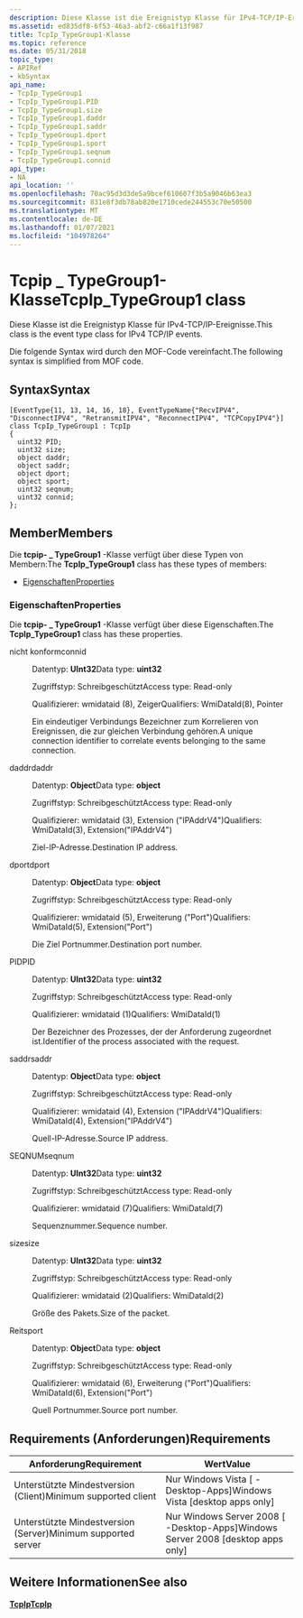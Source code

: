 ```yaml
---
description: Diese Klasse ist die Ereignistyp Klasse für IPv4-TCP/IP-Ereignisse. Die folgende Syntax wird durch den MOF-Code vereinfacht.
ms.assetid: ed835df8-6f53-46a3-abf2-c66a1f13f987
title: TcpIp_TypeGroup1-Klasse
ms.topic: reference
ms.date: 05/31/2018
topic_type:
- APIRef
- kbSyntax
api_name:
- TcpIp_TypeGroup1
- TcpIp_TypeGroup1.PID
- TcpIp_TypeGroup1.size
- TcpIp_TypeGroup1.daddr
- TcpIp_TypeGroup1.saddr
- TcpIp_TypeGroup1.dport
- TcpIp_TypeGroup1.sport
- TcpIp_TypeGroup1.seqnum
- TcpIp_TypeGroup1.connid
api_type:
- NA
api_location: ''
ms.openlocfilehash: 70ac95d3d3de5a9bcef610607f3b5a9046b63ea3
ms.sourcegitcommit: 831e8f3db78ab820e1710cede244553c70e50500
ms.translationtype: MT
ms.contentlocale: de-DE
ms.lasthandoff: 01/07/2021
ms.locfileid: "104978264"
---
```

# <a name="tcpip_typegroup1-class"></a><span data-ttu-id="37117-104">Tcpip \_ TypeGroup1-Klasse</span><span class="sxs-lookup"><span data-stu-id="37117-104">TcpIp\_TypeGroup1 class</span></span>

<span data-ttu-id="37117-105">Diese Klasse ist die Ereignistyp Klasse für IPv4-TCP/IP-Ereignisse.</span><span class="sxs-lookup"><span data-stu-id="37117-105">This class is the event type class for IPv4 TCP/IP events.</span></span>

<span data-ttu-id="37117-106">Die folgende Syntax wird durch den MOF-Code vereinfacht.</span><span class="sxs-lookup"><span data-stu-id="37117-106">The following syntax is simplified from MOF code.</span></span>

## <a name="syntax"></a><span data-ttu-id="37117-107">Syntax</span><span class="sxs-lookup"><span data-stu-id="37117-107">Syntax</span></span>

``` syntax
[EventType{11, 13, 14, 16, 18}, EventTypeName{"RecvIPV4", "DisconnectIPV4", "RetransmitIPV4", "ReconnectIPV4", "TCPCopyIPV4"}]
class TcpIp_TypeGroup1 : TcpIp
{
  uint32 PID;
  uint32 size;
  object daddr;
  object saddr;
  object dport;
  object sport;
  uint32 seqnum;
  uint32 connid;
};
```

## <a name="members"></a><span data-ttu-id="37117-108">Member</span><span class="sxs-lookup"><span data-stu-id="37117-108">Members</span></span>

<span data-ttu-id="37117-109">Die **tcpip- \_ TypeGroup1** -Klasse verfügt über diese Typen von Membern:</span><span class="sxs-lookup"><span data-stu-id="37117-109">The **TcpIp\_TypeGroup1** class has these types of members:</span></span>

-   [<span data-ttu-id="37117-110">Eigenschaften</span><span class="sxs-lookup"><span data-stu-id="37117-110">Properties</span></span>](#properties)

### <a name="properties"></a><span data-ttu-id="37117-111">Eigenschaften</span><span class="sxs-lookup"><span data-stu-id="37117-111">Properties</span></span>

<span data-ttu-id="37117-112">Die **tcpip- \_ TypeGroup1** -Klasse verfügt über diese Eigenschaften.</span><span class="sxs-lookup"><span data-stu-id="37117-112">The **TcpIp\_TypeGroup1** class has these properties.</span></span>

<dl> <dt>

<span data-ttu-id="37117-113">nicht konform</span><span class="sxs-lookup"><span data-stu-id="37117-113">connid</span></span>
</dt> <dd> <dl> <dt>

<span data-ttu-id="37117-114">Datentyp: **UInt32**</span><span class="sxs-lookup"><span data-stu-id="37117-114">Data type: **uint32**</span></span>
</dt> <dt>

<span data-ttu-id="37117-115">Zugriffstyp: Schreibgeschützt</span><span class="sxs-lookup"><span data-stu-id="37117-115">Access type: Read-only</span></span>
</dt> <dt>

<span data-ttu-id="37117-116">Qualifizierer: wmidataid (8), Zeiger</span><span class="sxs-lookup"><span data-stu-id="37117-116">Qualifiers: WmiDataId(8), Pointer</span></span>
</dt> </dl>

<span data-ttu-id="37117-117">Ein eindeutiger Verbindungs Bezeichner zum Korrelieren von Ereignissen, die zur gleichen Verbindung gehören.</span><span class="sxs-lookup"><span data-stu-id="37117-117">A unique connection identifier to correlate events belonging to the same connection.</span></span>

</dd> <dt>

<span data-ttu-id="37117-118">daddr</span><span class="sxs-lookup"><span data-stu-id="37117-118">daddr</span></span>
</dt> <dd> <dl> <dt>

<span data-ttu-id="37117-119">Datentyp: **Object**</span><span class="sxs-lookup"><span data-stu-id="37117-119">Data type: **object**</span></span>
</dt> <dt>

<span data-ttu-id="37117-120">Zugriffstyp: Schreibgeschützt</span><span class="sxs-lookup"><span data-stu-id="37117-120">Access type: Read-only</span></span>
</dt> <dt>

<span data-ttu-id="37117-121">Qualifizierer: wmidataid (3), Extension ("IPAddrV4")</span><span class="sxs-lookup"><span data-stu-id="37117-121">Qualifiers: WmiDataId(3), Extension("IPAddrV4")</span></span>
</dt> </dl>

<span data-ttu-id="37117-122">Ziel-IP-Adresse.</span><span class="sxs-lookup"><span data-stu-id="37117-122">Destination IP address.</span></span>

</dd> <dt>

<span data-ttu-id="37117-123">dport</span><span class="sxs-lookup"><span data-stu-id="37117-123">dport</span></span>
</dt> <dd> <dl> <dt>

<span data-ttu-id="37117-124">Datentyp: **Object**</span><span class="sxs-lookup"><span data-stu-id="37117-124">Data type: **object**</span></span>
</dt> <dt>

<span data-ttu-id="37117-125">Zugriffstyp: Schreibgeschützt</span><span class="sxs-lookup"><span data-stu-id="37117-125">Access type: Read-only</span></span>
</dt> <dt>

<span data-ttu-id="37117-126">Qualifizierer: wmidataid (5), Erweiterung ("Port")</span><span class="sxs-lookup"><span data-stu-id="37117-126">Qualifiers: WmiDataId(5), Extension("Port")</span></span>
</dt> </dl>

<span data-ttu-id="37117-127">Die Ziel Portnummer.</span><span class="sxs-lookup"><span data-stu-id="37117-127">Destination port number.</span></span>

</dd> <dt>

<span data-ttu-id="37117-128">PID</span><span class="sxs-lookup"><span data-stu-id="37117-128">PID</span></span>
</dt> <dd> <dl> <dt>

<span data-ttu-id="37117-129">Datentyp: **UInt32**</span><span class="sxs-lookup"><span data-stu-id="37117-129">Data type: **uint32**</span></span>
</dt> <dt>

<span data-ttu-id="37117-130">Zugriffstyp: Schreibgeschützt</span><span class="sxs-lookup"><span data-stu-id="37117-130">Access type: Read-only</span></span>
</dt> <dt>

<span data-ttu-id="37117-131">Qualifizierer: wmidataid (1)</span><span class="sxs-lookup"><span data-stu-id="37117-131">Qualifiers: WmiDataId(1)</span></span>
</dt> </dl>

<span data-ttu-id="37117-132">Der Bezeichner des Prozesses, der der Anforderung zugeordnet ist.</span><span class="sxs-lookup"><span data-stu-id="37117-132">Identifier of the process associated with the request.</span></span>

</dd> <dt>

<span data-ttu-id="37117-133">saddr</span><span class="sxs-lookup"><span data-stu-id="37117-133">saddr</span></span>
</dt> <dd> <dl> <dt>

<span data-ttu-id="37117-134">Datentyp: **Object**</span><span class="sxs-lookup"><span data-stu-id="37117-134">Data type: **object**</span></span>
</dt> <dt>

<span data-ttu-id="37117-135">Zugriffstyp: Schreibgeschützt</span><span class="sxs-lookup"><span data-stu-id="37117-135">Access type: Read-only</span></span>
</dt> <dt>

<span data-ttu-id="37117-136">Qualifizierer: wmidataid (4), Extension ("IPAddrV4")</span><span class="sxs-lookup"><span data-stu-id="37117-136">Qualifiers: WmiDataId(4), Extension("IPAddrV4")</span></span>
</dt> </dl>

<span data-ttu-id="37117-137">Quell-IP-Adresse.</span><span class="sxs-lookup"><span data-stu-id="37117-137">Source IP address.</span></span>

</dd> <dt>

<span data-ttu-id="37117-138">SEQNUM</span><span class="sxs-lookup"><span data-stu-id="37117-138">seqnum</span></span>
</dt> <dd> <dl> <dt>

<span data-ttu-id="37117-139">Datentyp: **UInt32**</span><span class="sxs-lookup"><span data-stu-id="37117-139">Data type: **uint32**</span></span>
</dt> <dt>

<span data-ttu-id="37117-140">Zugriffstyp: Schreibgeschützt</span><span class="sxs-lookup"><span data-stu-id="37117-140">Access type: Read-only</span></span>
</dt> <dt>

<span data-ttu-id="37117-141">Qualifizierer: wmidataid (7)</span><span class="sxs-lookup"><span data-stu-id="37117-141">Qualifiers: WmiDataId(7)</span></span>
</dt> </dl>

<span data-ttu-id="37117-142">Sequenznummer.</span><span class="sxs-lookup"><span data-stu-id="37117-142">Sequence number.</span></span>

</dd> <dt>

<span data-ttu-id="37117-143">size</span><span class="sxs-lookup"><span data-stu-id="37117-143">size</span></span>
</dt> <dd> <dl> <dt>

<span data-ttu-id="37117-144">Datentyp: **UInt32**</span><span class="sxs-lookup"><span data-stu-id="37117-144">Data type: **uint32**</span></span>
</dt> <dt>

<span data-ttu-id="37117-145">Zugriffstyp: Schreibgeschützt</span><span class="sxs-lookup"><span data-stu-id="37117-145">Access type: Read-only</span></span>
</dt> <dt>

<span data-ttu-id="37117-146">Qualifizierer: wmidataid (2)</span><span class="sxs-lookup"><span data-stu-id="37117-146">Qualifiers: WmiDataId(2)</span></span>
</dt> </dl>

<span data-ttu-id="37117-147">Größe des Pakets.</span><span class="sxs-lookup"><span data-stu-id="37117-147">Size of the packet.</span></span>

</dd> <dt>

<span data-ttu-id="37117-148">Reit</span><span class="sxs-lookup"><span data-stu-id="37117-148">sport</span></span>
</dt> <dd> <dl> <dt>

<span data-ttu-id="37117-149">Datentyp: **Object**</span><span class="sxs-lookup"><span data-stu-id="37117-149">Data type: **object**</span></span>
</dt> <dt>

<span data-ttu-id="37117-150">Zugriffstyp: Schreibgeschützt</span><span class="sxs-lookup"><span data-stu-id="37117-150">Access type: Read-only</span></span>
</dt> <dt>

<span data-ttu-id="37117-151">Qualifizierer: wmidataid (6), Erweiterung ("Port")</span><span class="sxs-lookup"><span data-stu-id="37117-151">Qualifiers: WmiDataId(6), Extension("Port")</span></span>
</dt> </dl>

<span data-ttu-id="37117-152">Quell Portnummer.</span><span class="sxs-lookup"><span data-stu-id="37117-152">Source port number.</span></span>

</dd> </dl>

## <a name="requirements"></a><span data-ttu-id="37117-153">Requirements (Anforderungen)</span><span class="sxs-lookup"><span data-stu-id="37117-153">Requirements</span></span>



| <span data-ttu-id="37117-154">Anforderung</span><span class="sxs-lookup"><span data-stu-id="37117-154">Requirement</span></span> | <span data-ttu-id="37117-155">Wert</span><span class="sxs-lookup"><span data-stu-id="37117-155">Value</span></span> |
|-------------------------------------|------------------------------------------------------|
| <span data-ttu-id="37117-156">Unterstützte Mindestversion (Client)</span><span class="sxs-lookup"><span data-stu-id="37117-156">Minimum supported client</span></span><br/> | <span data-ttu-id="37117-157">Nur Windows Vista \[ -Desktop-Apps\]</span><span class="sxs-lookup"><span data-stu-id="37117-157">Windows Vista \[desktop apps only\]</span></span><br/>       |
| <span data-ttu-id="37117-158">Unterstützte Mindestversion (Server)</span><span class="sxs-lookup"><span data-stu-id="37117-158">Minimum supported server</span></span><br/> | <span data-ttu-id="37117-159">Nur Windows Server 2008 \[ -Desktop-Apps\]</span><span class="sxs-lookup"><span data-stu-id="37117-159">Windows Server 2008 \[desktop apps only\]</span></span><br/> |



## <a name="see-also"></a><span data-ttu-id="37117-160">Weitere Informationen</span><span class="sxs-lookup"><span data-stu-id="37117-160">See also</span></span>

<dl> <dt>

[<span data-ttu-id="37117-161">**TcpIp**</span><span class="sxs-lookup"><span data-stu-id="37117-161">**TcpIp**</span></span>](tcpip.md)
</dt> </dl>

 

 




